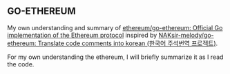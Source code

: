 ## GO-ETHEREUM

My own understanding and summary of [ethereum/go-ethereum: Official Go implementation of the Ethereum protocol](https://github.com/ethereum/go-ethereum) inspired by [NAKsir-melody/go-ethereum: Translate code comments into korean (한국어 주석번역 프로젝트)](https://github.com/NAKsir-melody/go-ethereum).

For my own understanding the ethereum, I will briefly summarize it as I read the code.
